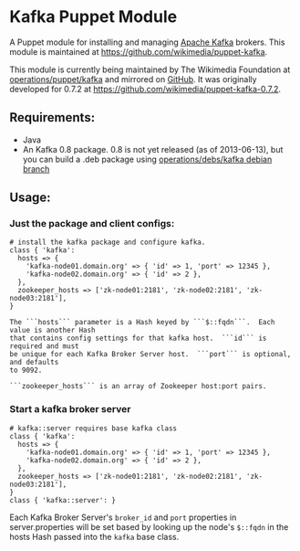 # Kafka Puppet Module

A Puppet module for installing and managing [Apache Kafka](http://kafka.apache.org/) brokers.
This module is maintained at https://github.com/wikimedia/puppet-kafka.

This module is currently being maintained by The Wikimedia Foundation at
[operations/puppet/kafka](https://gerrit.wikimedia.org/r/gitweb?p=operations%2Fpuppet%2Fkafka.git;a=summary)
and mirrored on [GitHub](https://github.com/wikimedia/operations-puppet-kafka).
It was originally developed for 0.7.2 at https://github.com/wikimedia/puppet-kafka-0.7.2.


## Requirements:
- Java
- An Kafka 0.8 package.
  0.8 is not yet released (as of 2013-06-13), but you can build a .deb package using
  [operations/debs/kafka debian branch](https://github.com/wikimedia/operations-debs-kafka/tree/debian)

## Usage:

### Just the package and client configs:
```puppet
# install the kafka package and configure kafka.
class { 'kafka':
  hosts => {
    'kafka-node01.domain.org' => { 'id' => 1, 'port' => 12345 },
    'kafka-node02.domain.org' => { 'id' => 2 },
  },
  zookeeper_hosts => ['zk-node01:2181', 'zk-node02:2181', 'zk-node03:2181'],
}

The ```hosts``` parameter is a Hash keyed by ```$::fqdn```.  Each value is another Hash
that contains config settings for that kafka host.  ```id``` is required and must
be unique for each Kafka Broker Server host.  ```port``` is optional, and defaults
to 9092.

```zookeeper_hosts``` is an array of Zookeeper host:port pairs.
```

### Start a kafka broker server
```puppet
# kafka::server requires base kafka class
class { 'kafka':
  hosts => {
    'kafka-node01.domain.org' => { 'id' => 1, 'port' => 12345 },
    'kafka-node02.domain.org' => { 'id' => 2 },
  },
  zookeeper_hosts => ['zk-node01:2181', 'zk-node02:2181', 'zk-node03:2181'],
}
class { 'kafka::server': }
```

Each Kafka Broker Server's ```broker_id``` and ```port``` properties in server.properties
will be set based by looking up the node's ```$::fqdn``` in the hosts 
Hash passed into the ```kafka``` base class.
